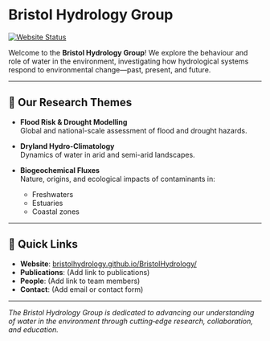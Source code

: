 # Bristol Hydrology Group

[![Website Status](https://img.shields.io/website-up-down-green-red/https/bristolhydrology.github.io/BristolHydrology/)](https://bristolhydrology.github.io/BristolHydrology/)

Welcome to the **Bristol Hydrology Group**! We explore the behaviour and role of water in the environment, investigating how hydrological systems respond to environmental change—past, present, and future.

---

## 🌊 Our Research Themes

- **Flood Risk & Drought Modelling**  
  Global and national-scale assessment of flood and drought hazards.

- **Dryland Hydro‐Climatology**  
  Dynamics of water in arid and semi-arid landscapes.

- **Biogeochemical Fluxes**  
  Nature, origins, and ecological impacts of contaminants in:
  - Freshwaters
  - Estuaries
  - Coastal zones

---

## 🔗 Quick Links

- **Website**: [bristolhydrology.github.io/BristolHydrology/](https://bristolhydrology.github.io/BristolHydrology/)  
- **Publications**: (Add link to publications)  
- **People**: (Add link to team members)  
- **Contact**: (Add email or contact form)

---

*The Bristol Hydrology Group is dedicated to advancing our understanding of water in the environment through cutting‑edge research, collaboration, and education.*

